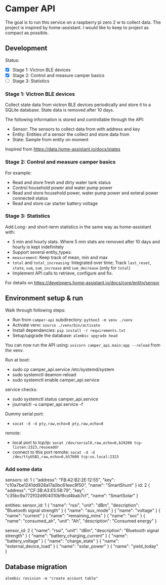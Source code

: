 # Camper API

The goal is to run this service on a raspberry pi zero 2 w to collect data. The project is inspired by home-assistant. I would like to keep to project as compact as possible.

## Development

Status:
- [x] Stage 1: Victron BLE devices
- [x] Stage 2: Control and measure camper basics
- [ ] Stage 3: Statistics

### Stage 1: Victron BLE devices

Collect state data from victron BLE devices periodically and store it to a SQLite database. State data is removed after 10 days.

The following information is stored and controllable through the API:
* Sensor: The sensors to collect data from with address and key
* Entity: Entities of a sensor the collect and store data from
* State: Sample from entity on moment

Inspired from https://data.home-assistant.io/docs/states

### Stage 2: Control and measure camper basics

For example:
* Read and store fresh and dirty water tank status
* Control household power and water pump power
* Read and store household power, water pump power and exteral power connected status
* Read and store car starter battery voltage

### Stage 3: Statistics

Add Long- and short-term statistics in the same way as home-assistant with:
- 5 min and hourly stats. Where 5 min stats are removed after 10 days and hourly is kept indefinitely 
- Support several entity_types:
 - `measurement`: Keep track of mean, min and max
 - `total` and `total_increasing`: Integrated over time; Track `last_reset`, `state`, `sum`, `sum_increase` and `sum_decrease` (only for `total`)
- Implement API calls to retrieve, configure and fix.

For details on https://developers.home-assistant.io/docs/core/entity/sensor

## Environment setup & run

Walk through following steps:
* Run from `camper-api` subdirectory: `python3 -m venv ./venv`
* Activate venv: `source ./venv/bin/activate`
* Install dependancies: `pip install -r requirements.txt`
* Setup/upgrade the database: `alembic upgrade head`

You can now run the API using: `uvicorn camper_api.main:app --reload` from the venv.

Run at boot:
* sudo cp camper_api.service /etc/systemd/system
* sudo systemctl deamon-reload
* sudo systemctl enable camper_api.service

service checks:
* sudo systemctl status camper_api.service
* journalctl -u camper_api.service -f

Dummy serial port:
* `socat -d -d pty,raw,echo=0 pty,raw,echo=0`

remote:
* local port to tcp/ip: `socat /dev/serial0,raw,echo=0,b19200 tcp-listen:2323,reuseaddr`
* connect to this port remote: `socat -d -d /dev/ttyUSB1,raw,echo=0,b57600 tcp:xx.local:2323`
### Add some data

sensors:
id: 1
{
    "address": "FB:A2:B2:2E:12:55",
    "key": "c10a7be1241dd928a17a0bc61eec8f50",
    "name": "SmartShunt"
}
id: 2
{
    "address": "CF:3B:A3:E5:58:79",
    "key": "c35bc9a772f02d904010bf8cd4bab7cf",
    "name": "SmartSolar"
}

entities:
sensor_id: 1
{
    "name": "rssi",
    "unit": "dBm",
    "description": "Bluetooth signal strength"
}
{
    "name": "aux_mode"
}
{
    "name": "voltage"
}
{
    "name": "current"
}
{
    "name": "remaining_mins"
}
{
    "name": "soc"
}
{
    "name": "consumed_ah",
    "unit": "Ah",
    "description": "Consumed energy"
}

sensor_id: 2
{
    "name": "rssi",
    "unit": "dBm",
    "description": "Bluetooth signal strength"
}
{
    "name": "battery_charging_current"
}
{
    "name": "battery_voltage"
}
{
    "name": "charge_state"
}
{
    "name": "external_device_load"
}
{
    "name": "solar_power"
}
{
    "name": "yield_today"
}

## Database migration

`alembic revision -m "create account table"`
